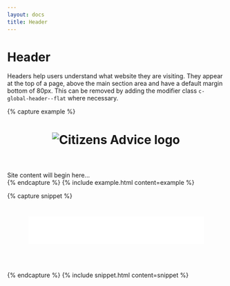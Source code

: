 ```yaml
---
layout: docs
title: Header
---
```


# Header
Headers help users understand what website they are visiting.
They appear at the top of a page, above the main section area and have a default margin bottom of 80px. This can be removed by adding the modifier class `c-global-header--flat` where necessary.

{% capture example %}
<header class="c-global-header c-global-header--sticky">
  <div class="c-wrap c-wrap--full-width">
    <h1 class="c-global-header__product-title">
        <img src="/ca-designsystem/assets/images/citizens_advice_logo.svg" alt="Citizens Advice logo">
    </h1>
  </div>
</header>
<main>Site content will begin here...</main>
{% endcapture %}
{% include example.html content=example %}

{% capture snippet %}
<header class="c-global-header c-global-header--sticky">
  <div class="c-wrap">
    <h1 class="c-global-header__product-title">
    <img src="./images/citizens_advice_logo.svg"alt="Citizens Advice logo">
     </h1>
  </div>
</header>

{% endcapture %}
{% include snippet.html content=snippet %}
